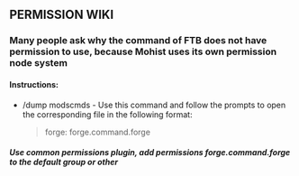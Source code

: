 ## PERMISSION WIKI

### Many people ask why the command of FTB does not have permission to use, because Mohist uses its own permission node system

#### Instructions:

* /dump modscmds - Use this command and follow the prompts to open the corresponding file in the following format: 
   > forge: forge.command.forge

##### Use common permissions plugin, add permissions forge.command.forge to the default group or other
